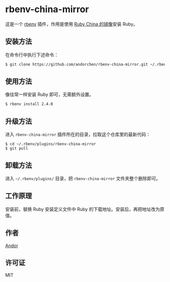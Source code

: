 # rbenv-china-mirror

这是一个 [rbenv](https://github.com/sstephenson/rbenv) 插件，作用是使用 [Ruby China 的镜像](https://cache.ruby-china.org/)安装 Ruby。

## 安装方法

在命令行中执行下述命令：

```sh
$ git clone https://github.com/andorchen/rbenv-china-mirror.git ~/.rbenv/plugins/rbenv-china-mirror
```

## 使用方法

像往常一样安装 Ruby 即可，无需额外设置。

```sh
$ rbenv install 2.4.0
```

## 升级方法

进入 `rbenv-china-mirror` 插件所在的目录，拉取这个仓库里的最新代码：

```
$ cd ~/.rbenv/plugins/rbenv-china-mirror
$ git pull
```

## 卸载方法

进入 `~/.rbenv/plugins/` 目录，把 `rbenv-china-mirror` 文件夹整个删除即可。

## 工作原理

安装前，替换 Ruby 安装定义文件中 Ruby 的下载地址。安装后，再把地址改为原值。

## 作者

[Andor](http://about.ac)

## 许可证

MIT

